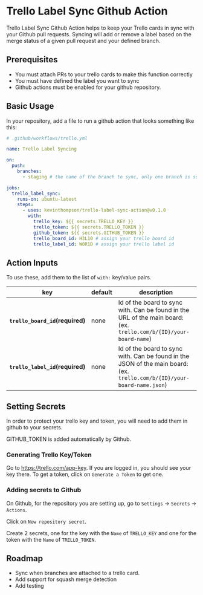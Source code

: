 # Trello Label Sync Github Action

Trello Label Sync Github Action helps to keep your Trello cards in sync with your Github pull requests. Syncing will add or remove a label based on the merge status of a given pull request and your defined branch.

## Prerequisites

- You must attach PRs to your trello cards to make this function correctly
- You must have defined the label you want to sync
- Github actions must be enabled for your github repository.

## Basic Usage

In your repository, add a file to run a github action that looks something like this:

```yml
# .github/workflows/trello.yml

name: Trello Label Syncing

on:
  push:
    branches:
      - staging # the name of the branch to sync, only one branch is supported

jobs:
  trello_label_sync:
    runs-on: ubuntu-latest
    steps:
      - uses: kevinthompson/trello-label-sync-action@v0.1.0
        with:
          trello_key: ${{ secrets.TRELLO_KEY }}
          trello_token: ${{ secrets.TRELLO_TOKEN }}
          github_token: ${{ secrets.GITHUB_TOKEN }}
          trello_board_id: H3L10 # assign your trello board id
          trello_label_id: W0R1D # assign your trello label id
```

## Action Inputs

To use these, add them to the list of `with:` key/value pairs.

| key | default | description |
|---| ---| ---|
|__`trello_board_id`(required)__ | none | Id of the board to sync with. Can be found in the URL of the main board: (ex. `trello.com/b/{ID}/your-board-name`) |
|__`trello_label_id`(required)__ | none | Id of the board to sync with. Can be found in the JSON of the main board: (ex. `trello.com/b/{ID}/your-board-name.json`) |

## Setting Secrets

In order to protect your trello key and token, you will need to add them in github to your secrets.

GITHUB_TOKEN is added automatically by Github.

### Generating Trello Key/Token

Go to https://trello.com/app-key.  If you are logged in, you should see your key there.  To get a token, click on `Generate a Token` to get one.

### Adding secrets to Github

On Github, for the repository you are setting up, go to `Settings` -> `Secrets` -> `Actions`.

Click on `New repository secret`.

Create 2 secrets, one for the key with the `Name` of `TRELLO_KEY` and one for the token with the `Name` of `TRELLO_TOKEN`.

## Roadmap

- Sync when branches are attached to a trello card.
- Add support for squash merge detection
- Add testing
